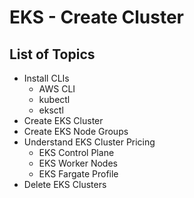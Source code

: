 # EKS - Create Cluster

## List of Topics 
- Install CLIs
  - AWS CLI
  - kubectl
  - eksctl
- Create EKS Cluster
- Create EKS Node Groups
- Understand EKS Cluster Pricing
  - EKS Control Plane
  - EKS Worker Nodes
  - EKS Fargate Profile
- Delete EKS Clusters 
